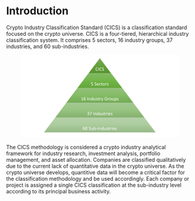 # Introduction

Crypto Industry Classification Standard (CICS) is a classification standard focused on the crypto universe. CICS is a four-tiered, hierarchical industry classification system. It comprises 5 sectors, 16 industry groups, 37 industries, and 60 sub-industries.

<figure><img src=".gitbook/assets/CICS piramid.png" alt=""><figcaption></figcaption></figure>

The CICS methodology is considered a crypto industry analytical framework for industry research, investment analysis, portfolio management, and asset allocation. Companies are classified qualitatively due to the current lack of quantitative data in the crypto universe. As the crypto universe develops, quantitive data will become a critical factor for the classification methodology and be used accordingly. Each company or project is assigned a single CICS classification at the sub-industry level according to its principal business activity.&#x20;

